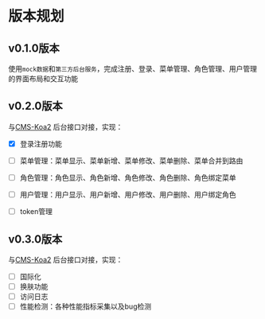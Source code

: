 # 版本规划

## v0.1.0版本

使用`mock数据`和`第三方后台服务`，完成注册、登录、菜单管理、角色管理、用户管理的界面布局和交互功能

## v0.2.0版本

与[CMS-Koa2](https://github.com/wbccb/BG-CMS-Koa2) 后台接口对接，实现：

- [x] 登录注册功能
- [ ] 菜单管理：菜单显示、菜单新增、菜单修改、菜单删除、菜单合并到路由
- [ ] 角色管理：角色显示、角色新增、角色修改、角色删除、角色绑定菜单
- [ ] 用户管理：用户显示、用户新增、用户修改、用户删除、用户绑定角色
- [ ] token管理


## v0.3.0版本

与[CMS-Koa2](https://github.com/wbccb/BG-CMS-Koa2) 后台接口对接，实现：

- [ ] 国际化
- [ ] 换肤功能
- [ ] 访问日志
- [ ] 性能检测：各种性能指标采集以及bug检测
